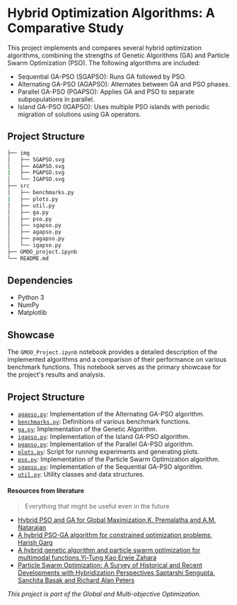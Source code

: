 # Hybrid Optimization Algorithms: A Comparative Study

This project implements and compares several hybrid optimization algorithms, combining the strengths of Genetic Algorithms (GA) and Particle Swarm Optimization (PSO). 
The following algorithms are included:

* Sequential GA-PSO (SGAPSO): Runs GA followed by PSO.
* Alternating GA-PSO (AGAPSO): Alternates between GA and PSO phases.
* Parallel GA-PSO (PGAPSO): Applies GA and PSO to separate subpopulations in parallel.
* Island GA-PSO (IGAPSO): Uses multiple PSO islands with periodic migration of solutions using GA operators.

## Project Structure

```bash
├── img
│   ├── SGAPSO.svg
│   ├── AGAPSO.svg
|   ├── PGAPSO.svg
│   └── IGAPSO.svg
├── src
│   ├── benchmarks.py
|   ├── plots.py
│   ├── util.py
│   ├── ga.py
│   ├── pso.py
│   ├── sgapso.py
│   ├── agapso.py
│   ├── pagapso.py
│   └── igapso.py
├── GMOO_project.ipynb
└── README.md
```

## Dependencies

* Python 3
* NumPy
* Matplotlib

## Showcase

The `GMOO_Project.ipynb` notebook provides a detailed description of the implemented algorithms and a comparison of their performance on various benchmark functions.  This notebook serves as the primary showcase for the project's results and analysis.

## Project Structure

* [`agapso.py`](src/agapso.py): Implementation of the Alternating GA-PSO algorithm.
* [`benchmarks.py`](src/benchmarks.py): Definitions of various benchmark functions.
* [`ga.py`](src/ga.py): Implementation of the Genetic Algorithm.
* [`igapso.py`](src/igapso.py): Implementation of the Island GA-PSO algorithm.
* [`pgapso.py`](src/pgapso.py): Implementation of the Parallel GA-PSO algorithm.
* [`plots.py`](src/plots.py): Script for running experiments and generating plots.
* [`pso.py`](src/pso.py): Implementation of the Particle Swarm Optimization algorithm.
* [`sgapso.py`](src/sgapso.py): Implementation of the Sequential GA-PSO algorithm.
* [`util.py`](src/util.py): Utility classes and data structures.

#### Resources from literature

> Everything that might be useful even in the future

- [Hybrid PSO and GA for Global Maximization,K. Premalatha and A.M. Natarajan](https://www.emis.de/journals/IJOPCM/Vol/09/IJOPCM(vol.2.4.12.D.9).pdf)
- [A hybrid PSO-GA algorithm for constrained optimization problems, Harish Garg](https://doi.org/10.1016/j.amc.2015.11.001)
- [A hybrid genetic algorithm and particle swarm
optimization for multimodal functions,Yi-Tung Kao Erwie Zahara](http://dx.doi.org/10.1016/j.asoc.2007.07.002)
- [Particle Swarm Optimization: A Survey of Historical
and Recent Developments with
Hybridization Perspectives,Saptarshi Sengupta, Sanchita Basak and Richard Alan Peters](https://doi.org/10.3390/make1010010)

_This project is part of the Global and Multi-objective Optimization._